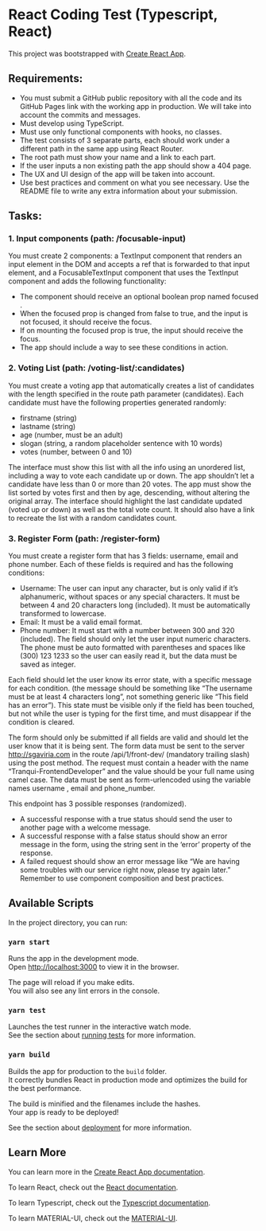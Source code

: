 # React Coding Test (Typescript, React)

This project was bootstrapped with [Create React App](https://github.com/facebook/create-react-app).

## Requirements:

* You must submit a GitHub public repository with all the code and its GitHub Pages link
with the working app in production. We will take into account the commits and
messages.
* Must develop using TypeScript.
* Must use only functional components with hooks, no classes.
* The test consists of 3 separate parts, each should work under a different path in the
same app using React Router.
* The root path must show your name and a link to each part.
* If the user inputs a non existing path the app should show a 404 page.
* The UX and UI design of the app will be taken into account.
* Use best practices and comment on what you see necessary. Use the README file to
write any extra information about your submission.

## Tasks: 

### 1. Input components (path: /focusable-input)

You must create 2 components: a TextInput component that renders an input element in the
DOM and accepts a ref that is forwarded to that input element, and a FocusableTextInput
component that uses the TextInput component and adds the following functionality:
* The component should receive an optional boolean prop named focused .
* When the focused prop is changed from false to true, and the input is not focused, it
should receive the focus.
* If on mounting the focused prop is true, the input should receive the focus.
* The app should include a way to see these conditions in action.

### 2. Voting List (path: /voting-list/:candidates)
You must create a voting app that automatically creates a list of candidates with the length
specified in the route path parameter (candidates). Each candidate must have the following
properties generated randomly:
* firstname (string)
* lastname (string)
* age (number, must be an adult)
* slogan (string, a random placeholder sentence with 10 words)
* votes (number, between 0 and 10)

The interface must show this list with all the info using an unordered list, including a way to vote
each candidate up or down. The app shouldn’t let a candidate have less than 0 or more than 20
votes. The app must show the list sorted by votes first and then by age, descending, without
altering the original array.
The interface should highlight the last candidate updated (voted up or down) as well as the total
vote count. It should also have a link to recreate the list with a random candidates count.

### 3. Register Form (path: /register-form)
You must create a register form that has 3 fields: username, email and phone number. Each of
these fields is required and has the following conditions:
* Username: The user can input any character, but is only valid if it’s alphanumeric,
without spaces or any special characters. It must be between 4 and 20 characters long
(included). It must be automatically transformed to lowercase.
* Email: It must be a valid email format.
* Phone number: It must start with a number between 300 and 320 (included). The field
should only let the user input numeric characters. The phone must be auto formatted
with parentheses and spaces like (300) 123 1233 so the user can easily read it, but the
data must be saved as integer.

Each field should let the user know its error state, with a specific message for each condition.
(the message should be something like “The username must be at least 4 characters long”, not
something generic like “This field has an error”). This state must be visible only if the field has
been touched, but not while the user is typing for the first time, and must disappear if the
condition is cleared.

The form should only be submitted if all fields are valid and should let the user know that it is
being sent. The form data must be sent to the server http://sgaviria.com in the route
/api/1/front-dev/ (mandatory trailing slash) using the post method. The request must contain a
header with the name “Tranqui-FrontendDeveloper” and the value should be your full name
using camel case. The data must be sent as form-urlencoded using the variable names
username , email and phone_number.

This endpoint has 3 possible responses (randomized).
* A successful response with a true status should send the user to another page with a welcome message.
* A successful response with a false status should show an error message in the form, using the string sent in the ‘error’ property of the response.
* A failed request should show an error message like “We are having some troubles with our service right now, please try again later.”
Remember to use component composition and best practices.

## Available Scripts

In the project directory, you can run:

### `yarn start`

Runs the app in the development mode.<br />
Open [http://localhost:3000](http://localhost:3000) to view it in the browser.

The page will reload if you make edits.<br />
You will also see any lint errors in the console.

### `yarn test`

Launches the test runner in the interactive watch mode.<br />
See the section about [running tests](https://facebook.github.io/create-react-app/docs/running-tests) for more information.

### `yarn build`

Builds the app for production to the `build` folder.<br />
It correctly bundles React in production mode and optimizes the build for the best performance.

The build is minified and the filenames include the hashes.<br />
Your app is ready to be deployed!

See the section about [deployment](https://facebook.github.io/create-react-app/docs/deployment) for more information.

## Learn More

You can learn more in the [Create React App documentation](https://facebook.github.io/create-react-app/docs/getting-started).

To learn React, check out the [React documentation](https://reactjs.org/).

To learn Typescript, check out the [Typescript documentation](https://www.typescriptlang.org/).

To learn MATERIAL-UI, check out the [MATERIAL-UI](https://material-ui.com/).


